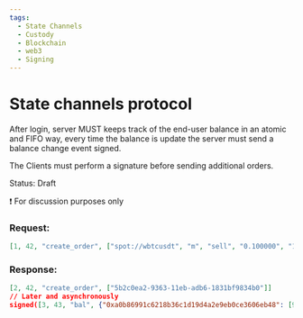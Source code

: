 ```yaml
---
tags:
  - State Channels
  - Custody
  - Blockchain
  - web3
  - Signing
---
```


# State channels protocol

After login, server MUST keeps track of the end-user balance in an atomic and FIFO way, every time the balance is update the server must send a balance change event signed.

The Clients must perform a signature before sending additional orders.

Status: Draft

:exclamation: For discussion purposes only

### Request:

```json
[1, 42, "create_order", ["spot://wbtcusdt", "m", "sell", "0.100000", "1234567"]]
```

### Response:

```json
[2, 42, "create_order", ["5b2c0ea2-9363-11eb-adb6-1831bf9834b0"]]
// Later and asynchronously
signed([3, 43, "bal", {"0xa0b86991c6218b36c1d19d4a2e9eb0ce3606eb48": [900.00, 100.00]}])
```

